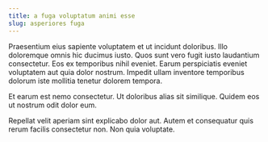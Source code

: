 ```yaml
---
title: a fuga voluptatum animi esse
slug: asperiores fuga
---
```


Praesentium eius sapiente voluptatem et ut incidunt doloribus. Illo doloremque omnis hic ducimus iusto. Quos sunt vero fugit iusto laudantium consectetur. Eos ex temporibus nihil eveniet. Earum perspiciatis eveniet voluptatem aut quia dolor nostrum. Impedit ullam inventore temporibus dolorum iste mollitia tenetur dolorem tempora.

Et earum est nemo consectetur. Ut doloribus alias sit similique. Quidem eos ut nostrum odit dolor eum.

Repellat velit aperiam sint explicabo dolor aut. Autem et consequatur quis rerum facilis consectetur non. Non quia voluptate.
